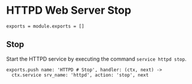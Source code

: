 
# HTTPD Web Server Stop

    exports = module.exports = []

## Stop

Start the HTTPD service by executing the command `service httpd stop`.

    exports.push name: 'HTTPD # Stop', handler: (ctx, next) ->
      ctx.service srv_name: 'httpd', action: 'stop', next